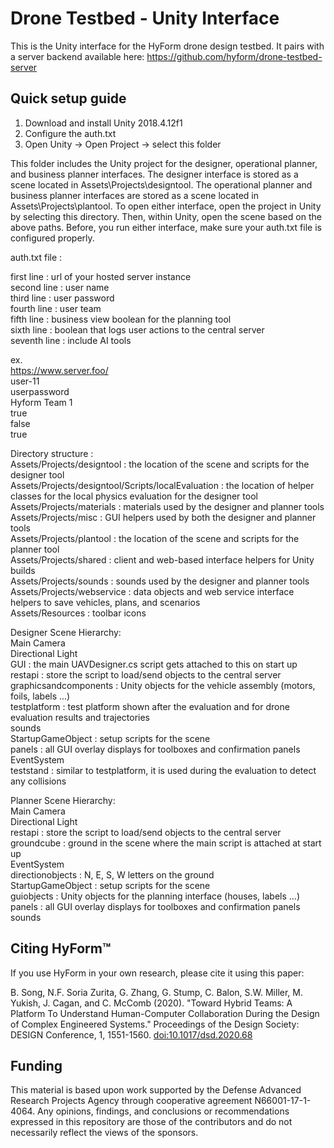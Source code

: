 ﻿# Drone Testbed - Unity Interface
This is the Unity interface for the HyForm drone design testbed. It pairs with a server backend available here: https://github.com/hyform/drone-testbed-server

## Quick setup guide

1) Download and install Unity 2018.4.12f1
2) Configure the auth.txt 
3) Open Unity -> Open Project -> select this folder

This folder includes the Unity project for the designer, operational planner, and business 
planner interfaces. The designer interface is stored as a scene located in Assets\Projects\designtool. The 
operational planner and business planner interfaces are stored as a scene located in Assets\Projects\plantool. 
To open either interface, open the project in Unity by selecting this directory. Then, within Unity, open the 
scene based on the above paths. Before, you run either interface, make sure your auth.txt file 
is configured properly.

auth.txt file :

first line : url of your hosted server instance  
second line : user name  
third line : user password  
fourth line : user team  
fifth line : business view boolean for the planning tool  
sixth line : boolean that logs user actions to the central server  
seventh line : include AI tools  

ex.  
https://www.server.foo/  
user-11  
userpassword  
Hyform Team 1  
true  
false  
true  

Directory structure :  
Assets/Projects/designtool : the location of the scene and scripts for the designer tool  
Assets/Projects/designtool/Scripts/localEvaluation : the location of helper classes for the local physics evaluation for the designer tool  
Assets/Projects/materials : materials used by the designer and planner tools  
Assets/Projects/misc : GUI helpers used by both the designer and planner tools  
Assets/Projects/plantool : the location of the scene and scripts for the planner tool  
Assets/Projects/shared : client and web-based interface helpers for Unity builds  
Assets/Projects/sounds : sounds used by the designer and planner tools  
Assets/Projects/webservice : data objects and web service interface helpers to save vehicles, plans, and scenarios   
Assets/Resources : toolbar icons  

Designer Scene Hierarchy:  
Main Camera  
Directional Light  
GUI : the main UAVDesigner.cs script gets attached to this on start up  
restapi : store the script to load/send objects to the central server  
graphicsandcomponents : Unity objects for the vehicle assembly (motors, foils, labels ...)  
testplatform : test platform shown after the evaluation and for drone evaluation results and trajectories  
sounds  
StartupGameObject : setup scripts for the scene  
panels : all GUI overlay displays for toolboxes and confirmation panels  
EventSystem  
teststand : similar to testplatform, it is used during the evaluation to detect any collisions  

Planner Scene Hierarchy:  
Main Camera  
Directional Light  
restapi : store the script to load/send objects to the central server  
groundcube : ground in the scene where the main script is attached at start up  
EventSystem  
directionobjects : N, E, S, W letters on the ground  
StartupGameObject : setup scripts for the scene  
guiobjects : Unity objects for the planning interface (houses, labels ...)  
panels : all GUI overlay displays for toolboxes and confirmation panels  
sounds  

## Citing HyForm™
If you use HyForm in your own research, please cite it using this paper:

B. Song, N.F. Soria Zurita, G. Zhang, G. Stump, C. Balon, S.W. Miller, M. Yukish, J. Cagan, and C. McComb (2020). "Toward Hybrid Teams: A Platform To Understand Human-Computer Collaboration During the Design of Complex Engineered Systems." Proceedings of the Design Society: DESIGN Conference, 1, 1551-1560. [doi:10.1017/dsd.2020.68](https://doi.org/10.1017/dsd.2020.68)

## Funding
This material is based upon work supported by the Defense Advanced Research Projects Agency through cooperative agreement N66001-17-1-4064. Any opinions, findings, and conclusions or recommendations expressed in this repository are those of the contributors and do not necessarily reflect the views of the sponsors.
